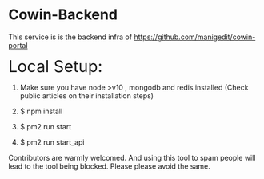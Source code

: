 # Cowin-Backend
This service is is the backend infra of https://github.com/manigedit/cowin-portal

<font size="6"> Local Setup: </font> 

1) Make sure you have node >v10 , mongodb and redis installed (Check public articles on their installation steps)

2) $ npm install

3) $ pm2 run start

4) $ pm2 run start_api

Contributors are warmly welcomed. And using this tool to spam people will lead to the tool being blocked. Please please avoid the same.
